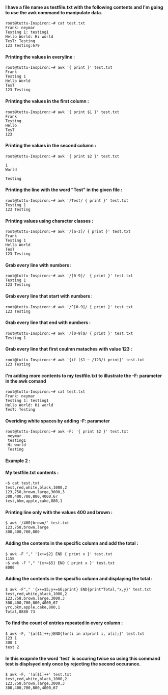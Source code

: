 #### I have a file name as testfile.txt with the following contents and I'm going to use the awk command to manipulate data.

```
root@tuttu-Inspiron:~# cat test.txt
Frank: neymar
Testing 1: testing1
Hello World: Hi world
TesT: Testing
123 Testing:679
```
#### Printing the values in everyline :
```
root@tuttu-Inspiron:~# awk '{ print }' test.txt 
Frank
Testing 1
Hello World
TesT
123 Testing
```
#### Printing the values in the first column :
```
root@tuttu-Inspiron:~# awk '{ print $1 }' test.txt 
Frank
Testing
Hello
TesT
123
```
#### Printing the values in the second column :
```
root@tuttu-Inspiron:~# awk '{ print $2 }' test.txt 

1
World

Testing
```
#### Printing the line with the word "Test" in the given file :
```
root@tuttu-Inspiron:~# awk '/Test/ { print }' test.txt
Testing 1
123 Testing
```
#### Printing values using character classes :
```
root@tuttu-Inspiron:~# awk '/[a-z]/ { print }' test.txt
Frank
Testing 1
Hello World
TesT
123 Testing
```
#### Grab every line with numbers :
```
root@tuttu-Inspiron:~# awk '/[0-9]/  { print }' test.txt 
Testing 1
123 Testing
```
#### Grab every line that start with numbers :
```
root@tuttu-Inspiron:~# awk '/^[0-9]/ { print }' test.txt 
123 Testing
```
#### Grab every line that end with numbers :
```
root@tuttu-Inspiron:~# awk '/[0-9]$/ { print }' test.txt 
Testing 1
```
#### Grab every line that first coulmn mataches with value 123 :
```
root@tuttu-Inspiron:~# awk '{if ($1 ~ /123/) print}' test.txt 
123 Testing
```
#### I'm adding more contents to my testfile.txt to illustrate the -F: parameter in the awk comand
```
root@tuttu-Inspiron:~# cat test.txt
Frank: neymar
Testing 1: testing1
Hello World: Hi world
TesT: Testing
```
#### Overiding white spaces by adding -F: parameter 
```
root@tuttu-Inspiron:~# awk -F: '{ print $2 }' test.txt 
 neymar
 testing1
 Hi world
 Testing
 ```
 #### Example 2 :
#### My testfile.txt contents :
```
~$ cat test.txt
test,red,white,black,1000,2
123,758,brown,large,3000,3
300,400,700,800,4000,67
test,bkm,apple,cake,880,1
```
#### Printing line only with the values 400 and brown :
```
$ awk '/400|brown/' test.txt
123,758,brown,large
300,400,700,800
```
#### Adding the contents in the specific column and add the total :
```
$ awk -F "," '{x+=$2} END { print x }' test.txt
1158
~$ awk -F "," '{x+=$5} END { print x }' test.txt 
8000
```
#### Adding the contents in the specific column and displaying the total :
```
$ awk -F"," '{x+=$5;y+=$6;print} END{print"Total,"x,y}' test.txt
test,red,white,black,1000,2
123,758,brown,large,3000,3
300,400,700,800,4000,67
yrc,bkm,apple,cake,880,1
Total,8880 73
```
#### To find the count of entries repeated in every column :
```
$ awk -F, '{a[$1]++;}END{for(i in a)print i, a[i];}' test.txt 
123 1
300 1
test 2
```
#### In this exapmle the word 'test' is occuring twice so using this command test is displsyed only once by rejecting the second occurance.
```
$ awk -F, '!a[$1]++' test.txt
test,red,white,black,1000,2
123,758,brown,large,3000,3
300,400,700,800,4000,67
```
 
